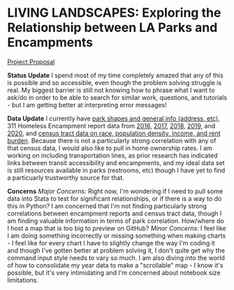 # LIVING LANDSCAPES: Exploring the Relationship between LA Parks and Encampments

[Project Proposal](https://github.com/rlaborde/up206a-rayne/tree/main/up206a%20Project)

**Status Update** 
I spend most of my time completely amazed that any of this is possible and so accessible, even though the problem solving struggle is real. My biggest barrier is still not knowing how to phrase what I want to ask/do in order to be able to search for similar work, questions, and tutorials - but I am getting better at interpreting error messages!

**Data Update**
I currently have [park shapes and general info (address, etc)](https://github.com/rlaborde/up206a-rayne/blob/main/up206a%20Project/data/LA_Parks_Information.geojson), 311 Homeless Encampment report data from [2016](), [2017](https://github.com/rlaborde/up206a-rayne/blob/main/up206a%20Project/data/2017-311_Homeless_Encampment_Requests_raw.csv), [2018](https://github.com/rlaborde/up206a-rayne/blob/main/up206a%20Project/data/2018_311_Homeless_Encampments_Requests_raw.csv), [2019](https://github.com/rlaborde/up206a-rayne/blob/main/up206a%20Project/data/2019-311_Homeless_Encampments_Requests_raw.csv), and [2020](https://github.com/rlaborde/up206a-rayne/blob/main/up206a%20Project/data/2020-311_Homeless_Encampments_Requests_raw.csv), and [census tract data on race, population density, income, and rent burden](https://github.com/rlaborde/up206a-rayne/blob/main/up206a%20Project/data/ACS-Data_Pop-Density_Race_Med-Income_Rent-Burden.csv). Because there is not a particularly strong correlation with any of that census data, I would also like to pull in home ownership rates. I am working on including transportation lines, as prior research has indicated links between transit accessibility and encampments, and my ideal data set is still resources available in parks (restrooms, etc) though I have yet to find a particuarly trustworthy source for that. 

**Concerns**
*Major Concerns:* Right now, I'm wondering if I need to pull some data into Stata to test for significant relationships, or if there is a way to do this in Python? I am concerned that I'm not finding particularly strong correlations between encampment reports and census tract data, though I am finding valuable information in terms of park correlation. How/where do I host a map that is too big to preview on GitHub?
*Minor Concerns:* I feel like I am doing something incorrectly or missing something when making charts - I feel like for every chart I have to slightly change the way I'm coding it and though I've gotten better at problem solving it, I don't quite get why the command input style needs to vary so much. I am also diving into the world of how to consolidate my year data to make a "scrollable" map - I know it's possible, but it's very intimidating and I'm concerned about notebook size limitations.
